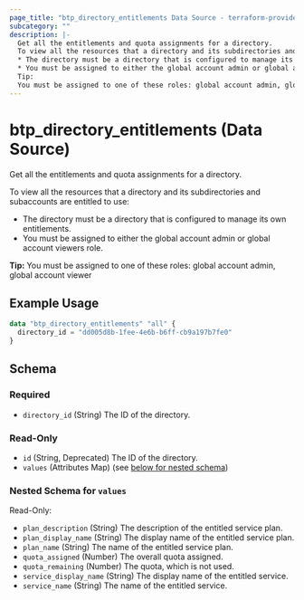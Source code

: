 ```yaml
---
page_title: "btp_directory_entitlements Data Source - terraform-provider-btp"
subcategory: ""
description: |-
  Get all the entitlements and quota assignments for a directory.
  To view all the resources that a directory and its subdirectories and subaccounts are entitled to use:
  * The directory must be a directory that is configured to manage its own entitlements.
  * You must be assigned to either the global account admin or global account viewers role.
  Tip:
  You must be assigned to one of these roles: global account admin, global account viewer
---
```


# btp_directory_entitlements (Data Source)

Get all the entitlements and quota assignments for a directory.

To view all the resources that a directory and its subdirectories and subaccounts are entitled to use:
* The directory must be a directory that is configured to manage its own entitlements.
* You must be assigned to either the global account admin or global account viewers role.

__Tip:__
You must be assigned to one of these roles: global account admin, global account viewer

## Example Usage

```terraform
data "btp_directory_entitlements" "all" {
  directory_id = "dd005d8b-1fee-4e6b-b6ff-cb9a197b7fe0"
}
```

<!-- schema generated by tfplugindocs -->
## Schema

### Required

- `directory_id` (String) The ID of the directory.

### Read-Only

- `id` (String, Deprecated) The ID of the directory.
- `values` (Attributes Map) (see [below for nested schema](#nestedatt--values))

<a id="nestedatt--values"></a>
### Nested Schema for `values`

Read-Only:

- `plan_description` (String) The description of the entitled service plan.
- `plan_display_name` (String) The display name of the entitled service plan.
- `plan_name` (String) The name of the entitled service plan.
- `quota_assigned` (Number) The overall quota assigned.
- `quota_remaining` (Number) The quota, which is not used.
- `service_display_name` (String) The display name of the entitled service.
- `service_name` (String) The name of the entitled service.